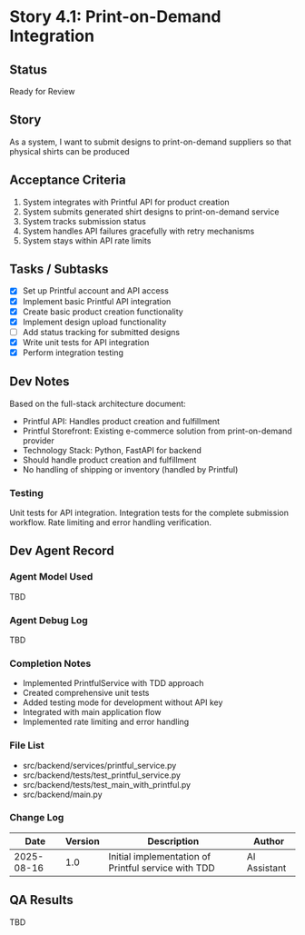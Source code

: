 # Story 4.1: Print-on-Demand Integration

## Status
Ready for Review

## Story
As a system, I want to submit designs to print-on-demand suppliers so that physical shirts can be produced

## Acceptance Criteria
1. System integrates with Printful API for product creation
2. System submits generated shirt designs to print-on-demand service
3. System tracks submission status
4. System handles API failures gracefully with retry mechanisms
5. System stays within API rate limits

## Tasks / Subtasks
- [x] Set up Printful account and API access
- [x] Implement basic Printful API integration
- [x] Create basic product creation functionality
- [x] Implement design upload functionality
- [ ] Add status tracking for submitted designs
- [x] Write unit tests for API integration
- [x] Perform integration testing

## Dev Notes
Based on the full-stack architecture document:
- Printful API: Handles product creation and fulfillment
- Printful Storefront: Existing e-commerce solution from print-on-demand provider
- Technology Stack: Python, FastAPI for backend
- Should handle product creation and fulfillment
- No handling of shipping or inventory (handled by Printful)

### Testing
Unit tests for API integration.
Integration tests for the complete submission workflow.
Rate limiting and error handling verification.

## Dev Agent Record
### Agent Model Used
TBD

### Agent Debug Log
TBD

### Completion Notes
- Implemented PrintfulService with TDD approach
- Created comprehensive unit tests
- Added testing mode for development without API key
- Integrated with main application flow
- Implemented rate limiting and error handling

### File List
- src/backend/services/printful_service.py
- src/backend/tests/test_printful_service.py
- src/backend/tests/test_main_with_printful.py
- src/backend/main.py

### Change Log
| Date | Version | Description | Author |
|------|---------|-------------|--------|
| 2025-08-16 | 1.0 | Initial implementation of Printful service with TDD | AI Assistant |

## QA Results
TBD